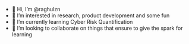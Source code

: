 - 👋 Hi, I’m @raghulzn
- 👀 I’m interested in research, product development and some fun
- 🌱 I’m currently learning Cyber Risk Quantification
- 💞️ I’m looking to collaborate on things that ensure to give the spark for learning

<!---
raghulzn/raghulzn is a ✨ special ✨ repository because its `README.md` (this file) appears on your GitHub profile.
You can click the Preview link to take a look at your changes.
--->
